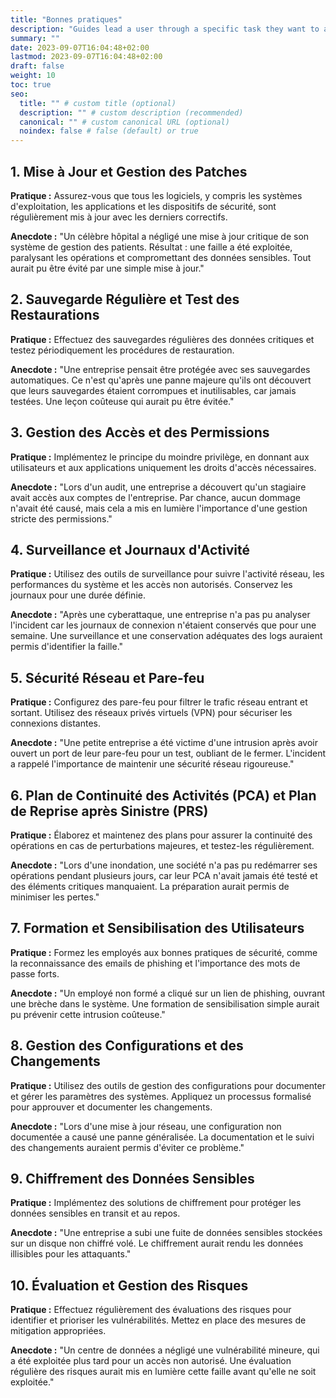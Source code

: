 ```yaml
---
title: "Bonnes pratiques"
description: "Guides lead a user through a specific task they want to accomplish, often with a sequence of steps."
summary: ""
date: 2023-09-07T16:04:48+02:00
lastmod: 2023-09-07T16:04:48+02:00
draft: false
weight: 10
toc: true
seo:
  title: "" # custom title (optional)
  description: "" # custom description (recommended)
  canonical: "" # custom canonical URL (optional)
  noindex: false # false (default) or true
---
```


## 1. Mise à Jour et Gestion des Patches
**Pratique :** Assurez-vous que tous les logiciels, y compris les systèmes d'exploitation, les applications et les dispositifs de sécurité, sont régulièrement mis à jour avec les derniers correctifs.

**Anecdote :** "Un célèbre hôpital a négligé une mise à jour critique de son système de gestion des patients. Résultat : une faille a été exploitée, paralysant les opérations et compromettant des données sensibles. Tout aurait pu être évité par une simple mise à jour."

## 2. Sauvegarde Régulière et Test des Restaurations
**Pratique :** Effectuez des sauvegardes régulières des données critiques et testez périodiquement les procédures de restauration.

**Anecdote :** "Une entreprise pensait être protégée avec ses sauvegardes automatiques. Ce n'est qu'après une panne majeure qu'ils ont découvert que leurs sauvegardes étaient corrompues et inutilisables, car jamais testées. Une leçon coûteuse qui aurait pu être évitée."

## 3. Gestion des Accès et des Permissions
**Pratique :** Implémentez le principe du moindre privilège, en donnant aux utilisateurs et aux applications uniquement les droits d'accès nécessaires.

**Anecdote :** "Lors d'un audit, une entreprise a découvert qu'un stagiaire avait accès aux comptes de l'entreprise. Par chance, aucun dommage n'avait été causé, mais cela a mis en lumière l'importance d'une gestion stricte des permissions."

## 4. Surveillance et Journaux d'Activité
**Pratique :** Utilisez des outils de surveillance pour suivre l'activité réseau, les performances du système et les accès non autorisés. Conservez les journaux pour une durée définie.

**Anecdote :** "Après une cyberattaque, une entreprise n'a pas pu analyser l'incident car les journaux de connexion n'étaient conservés que pour une semaine. Une surveillance et une conservation adéquates des logs auraient permis d'identifier la faille."

## 5. Sécurité Réseau et Pare-feu
**Pratique :** Configurez des pare-feu pour filtrer le trafic réseau entrant et sortant. Utilisez des réseaux privés virtuels (VPN) pour sécuriser les connexions distantes.

**Anecdote :** "Une petite entreprise a été victime d'une intrusion après avoir ouvert un port de leur pare-feu pour un test, oubliant de le fermer. L'incident a rappelé l'importance de maintenir une sécurité réseau rigoureuse."

## 6. Plan de Continuité des Activités (PCA) et Plan de Reprise après Sinistre (PRS)
**Pratique :** Élaborez et maintenez des plans pour assurer la continuité des opérations en cas de perturbations majeures, et testez-les régulièrement.

**Anecdote :** "Lors d'une inondation, une société n'a pas pu redémarrer ses opérations pendant plusieurs jours, car leur PCA n'avait jamais été testé et des éléments critiques manquaient. La préparation aurait permis de minimiser les pertes."

## 7. Formation et Sensibilisation des Utilisateurs
**Pratique :** Formez les employés aux bonnes pratiques de sécurité, comme la reconnaissance des emails de phishing et l'importance des mots de passe forts.

**Anecdote :** "Un employé non formé a cliqué sur un lien de phishing, ouvrant une brèche dans le système. Une formation de sensibilisation simple aurait pu prévenir cette intrusion coûteuse."

## 8. Gestion des Configurations et des Changements
**Pratique :** Utilisez des outils de gestion des configurations pour documenter et gérer les paramètres des systèmes. Appliquez un processus formalisé pour approuver et documenter les changements.

**Anecdote :** "Lors d'une mise à jour réseau, une configuration non documentée a causé une panne généralisée. La documentation et le suivi des changements auraient permis d'éviter ce problème."

## 9. Chiffrement des Données Sensibles
**Pratique :** Implémentez des solutions de chiffrement pour protéger les données sensibles en transit et au repos.

**Anecdote :** "Une entreprise a subi une fuite de données sensibles stockées sur un disque non chiffré volé. Le chiffrement aurait rendu les données illisibles pour les attaquants."

## 10. Évaluation et Gestion des Risques
**Pratique :** Effectuez régulièrement des évaluations des risques pour identifier et prioriser les vulnérabilités. Mettez en place des mesures de mitigation appropriées.

**Anecdote :** "Un centre de données a négligé une vulnérabilité mineure, qui a été exploitée plus tard pour un accès non autorisé. Une évaluation régulière des risques aurait mis en lumière cette faille avant qu'elle ne soit exploitée."

